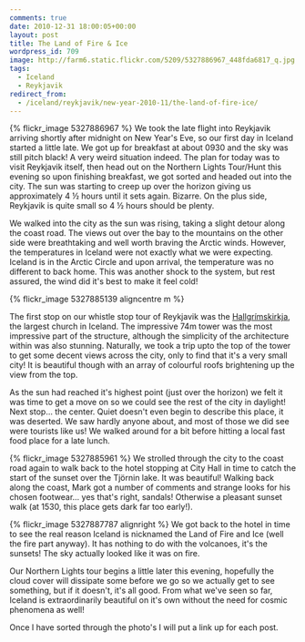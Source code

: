 ```yaml
---
comments: true
date: 2010-12-31 18:00:05+00:00
layout: post
title: The Land of Fire & Ice
wordpress_id: 709
image: http://farm6.static.flickr.com/5209/5327886967_448fda6817_q.jpg
tags:
  - Iceland
  - Reykjavik
redirect_from:
  - /iceland/reykjavik/new-year-2010-11/the-land-of-fire-ice/
---
```


{% flickr_image 5327886967 %}
We took the late flight into Reykjavik arriving shortly after midnight on New Year's Eve, so our
first day in Iceland started a little late. We got up for breakfast at about 0930 and the sky was
still pitch black! A very weird situation indeed. The plan for today was to visit Reykjavik itself,
then head out on the Northern Lights Tour/Hunt this evening so upon finishing breakfast, we got
sorted and headed out into the city. The sun was starting to creep up over the horizon giving us
approximately 4 ½ hours until it sets again. Bizarre. On the plus side, Reykjavik is quite small so
4 ½ hours should be plenty.

We walked into the city as the sun was rising, taking a slight detour along the coast road. The
views out over the bay to the mountains on the other side were breathtaking and well worth braving
the Arctic winds. However, the temperatures in Iceland were not exactly what we were expecting.
Iceland is in the Arctic Circle and upon arrival, the temperature was no different to back home.
This was another shock to the system, but rest assured, the wind did it's best to make it feel cold!

{% flickr_image 5327885139 aligncentre m %}

The first stop on our whistle stop tour of Reykjavik was the [Hallgrímskirkja][hgm], the largest
church in Iceland. The impressive 74m tower was the most impressive part of the structure, although
the simplicity of the architecture within was also stunning. Naturally, we took a trip upto the top
of the tower to get some decent views across the city, only to find that it's a very small city! It
is beautiful though with an array of colourful roofs brightening up the view from the top.

As the sun had reached it's highest point (just over the horizon) we felt it was time to get a move
on so we could see the rest of the city in daylight! Next stop... the center. Quiet doesn't even
begin to describe this place, it was deserted. We saw hardly anyone about, and most of those we did
see were tourists like us! We walked around for a bit before hitting a local fast food place for a
late lunch.

{% flickr_image 5327885961 %}
We strolled through the city to the coast road again to walk back to the hotel stopping at City Hall
in time to catch the start of the sunset over the Tjörnin lake. It was beautiful! Walking back along
the coast, Mark got a number of comments and strange looks for his chosen footwear... yes that's
right, sandals! Otherwise a pleasant sunset walk (at 1530, this place gets dark far too early!).

{% flickr_image 5327887787 alignright %}
We got back to the hotel in time to see the real reason Iceland is nicknamed the Land of Fire and
Ice (well the fire part anyway). It has nothing to do with the volcanoes, it's the sunsets! The sky
actually looked like it was on fire.

Our Northern Lights tour begins a little later this evening, hopefully the cloud cover will
dissipate some before we go so we actually get to see something, but if it doesn't, it's all good.
From what we've seen so far, Iceland is extraordinarily beautiful on it's own without the need for
cosmic phenomena as well!

Once I have sorted through the photo's I will put a link up for each post.

[hgm]: //translate.google.com/translate?js=n&prev=_t&hl=en&ie=UTF-8&layout=2&eotf=1&sl=auto&tl=en&u=http://hallgrimskirkja.is/&act=url "Hallgrímskirkja"
